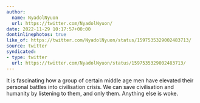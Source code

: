 ```yaml
---
author:
  name: NyadolNyuon
  url: https://twitter.com/NyadolNyuon/
date: 2022-11-29 10:17:57+00:00
dontinlinephotos: true
like_of: https://twitter.com/NyadolNyuon/status/1597535329002483713/
source: twitter
syndicated:
- type: twitter
  url: https://twitter.com/NyadolNyuon/status/1597535329002483713/
---
```


It is fascinating how a group of certain middle age men have elevated their personal battles into civilisation crisis. We can save civilisation and humanity by listening to them, and only them. Anything else is woke.